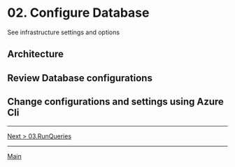 # 02. Configure Database

See infrastructure settings and options

## Architecture

## Review Database configurations

## Change configurations and settings using Azure Cli

---
[Next > 03.RunQueries](03.RunQueries.md)

---
[Main](https://github.com/xlegend1024/az-sqldb-hol)